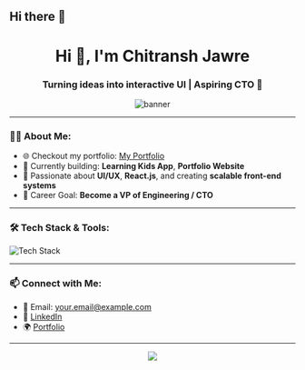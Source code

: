 ## Hi there 👋

<h1 align="center">Hi 👋, I'm Chitransh Jawre</h1>
<h3 align="center">Turning ideas into interactive UI | Aspiring CTO 🚀</h3>

<p align="center">
  <img src="[https://github.com/ChitranshJNGTS/ChitranshJNGTS/blob/main/banner.png](https://www.google.com/url?sa=i&url=https%3A%2F%2Fwww.linkedin.com%2Fpulse%2Fnext-js-vs-react-which-framework-do-you-opt-front-end-development-srmle&psig=AOvVaw30GiUdLJpkDEt8H7cYDCBd&ust=1744279639529000&source=images&cd=vfe&opi=89978449&ved=0CBQQjRxqFwoTCIjrt-7ayowDFQAAAAAdAAAAABAE)" alt="banner" />
</p>

---

### 👨‍💻 About Me:
- 🌐 Checkout my portfolio: [My Portfolio](https://your-portfolio-link.com)
- 🧠 Currently building: **Learning Kids App**, **Portfolio Website**
- 🎨 Passionate about **UI/UX**, **React.js**, and creating **scalable front-end systems**
- 🎯 Career Goal: **Become a VP of Engineering / CTO**

---

### 🛠️ Tech Stack & Tools:

<p align="left">
  <img src="https://skillicons.dev/icons?i=cpp,js,react,next,mongodb,nodejs,npm,redux,express,tailwind,bootstrap,materialui,python,md,html,css,jquery,git,brave,prettier,githubactions,postman,heroku" alt="Tech Stack" />
</p>

---



### 📫 Connect with Me:
- 📧 Email: your.email@example.com
- 💼 [LinkedIn](https://linkedin.com/in/your-profile)
- 🌍 [Portfolio](https://your-portfolio-link.com)

---

<p align="center">
  <img src="https://readme-typing-svg.herokuapp.com?font=Fira+Code&size=20&duration=4000&pause=1000&color=00F7FF&center=true&vCenter=true&width=435&lines=I+build+interactive+UIs+with+React;I+love+frontend+engineering;Always+learning+something+new" />
</p>
